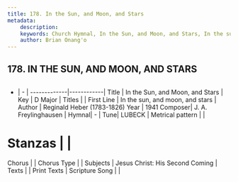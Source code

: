 ```yaml
---
title: 178. In the Sun, and Moon, and Stars
metadata:
    description: 
    keywords: Church Hymnal, In the Sun, and Moon, and Stars, In the sun, and moon, and stars, 
    author: Brian Onang'o
---
```



## 178. IN THE SUN, AND MOON, AND STARS

```txt

```

- |   -  |
-------------|------------|
Title | In the Sun, and Moon, and Stars |
Key | D Major |
Titles |  |
First Line | In the sun, and moon, and stars |
Author | Reginald Heber (1783-1826)
Year | 1941
Composer| J. A. Freylinghausen |
Hymnal|  - |
Tune| LUBECK |
Metrical pattern | |
# Stanzas |  |
Chorus |  |
Chorus Type |  |
Subjects | Jesus Christ: His Second Coming |
Texts |  |
Print Texts | 
Scripture Song |  |
  
